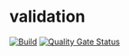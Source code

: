 # validation
[![Build](https://github.com/hwolf/validation/actions/workflows/build.yaml/badge.svg)](https://github.com/hwolf/validation/actions/workflows/build.yaml)
[![Quality Gate Status](https://sonarcloud.io/api/project_badges/measure?project=hwolf_validation&metric=alert_status)](https://sonarcloud.io/summary/new_code?id=hwolf_validation)
